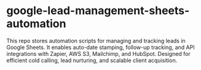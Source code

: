 # google-lead-management-sheets-automation
This repo stores automation scripts for managing and tracking leads in Google Sheets. It enables auto-date stamping, follow-up tracking, and API integrations with Zapier, AWS S3, Mailchimp, and HubSpot. Designed for efficient cold calling, lead nurturing, and scalable client acquisition.
